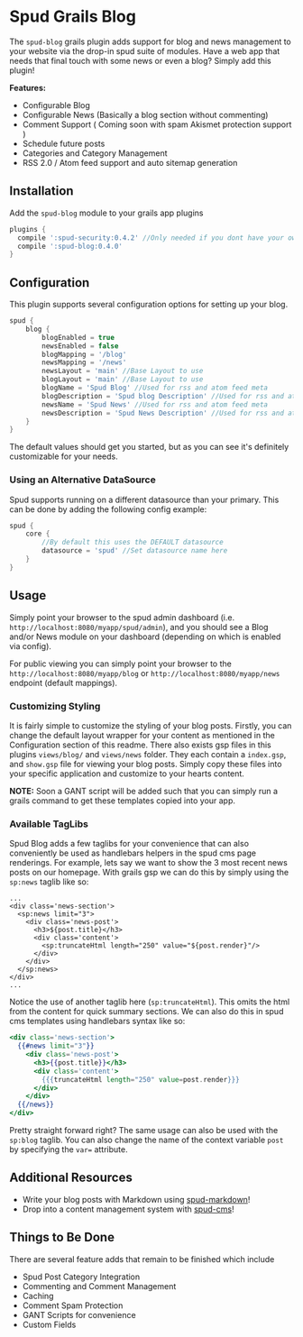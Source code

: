 # Spud Grails Blog

The `spud-blog` grails plugin adds support for blog and news management to your website via the drop-in spud suite of modules.
Have a web app that needs that final touch with some news or even a blog? Simply add this plugin!

**Features:**

* Configurable Blog
* Configurable News (Basically a blog section without commenting)
* Comment Support ( Coming soon with spam Akismet protection support )
* Schedule future posts
* Categories and Category Management
* RSS 2.0 / Atom feed support and auto sitemap generation

## Installation

Add the `spud-blog` module to your grails app plugins

```groovy
plugins {
  compile ':spud-security:0.4.2' //Only needed if you dont have your own auth integrated with grails security-bridge
  compile ':spud-blog:0.4.0'
}
```

## Configuration

This plugin supports several configuration options for setting up your blog.


```groovy
spud {
	blog {
		blogEnabled = true
		newsEnabled = false
		blogMapping = '/blog'
		newsMapping = '/news'
		newsLayout = 'main' //Base Layout to use
		blogLayout = 'main' //Base Layout to use
		blogName = 'Spud Blog' //Used for rss and atom feed meta
		blogDescription = 'Spud blog Description' //Used for rss and atom feed meta
		newsName = 'Spud News' //Used for rss and atom feed meta
		newsDescription = 'Spud News Description' //Used for rss and atom feed meta
	}
}
```

The default values should get you started, but as you can see it's definitely customizable for your needs.

### Using an Alternative DataSource

Spud supports running on a different datasource than your primary. This can be done by adding the following config example:

```groovy
spud {
	core {
		//By default this uses the DEFAULT datasource
		datasource = 'spud' //Set datasource name here
	}
}
```

## Usage

Simply point your browser to the spud admin dashboard (i.e. `http://localhost:8080/myapp/spud/admin`),
and you should see a Blog and/or News module on your dashboard (depending on which is enabled via config).

For public viewing you can simply point your browser to the `http://localhost:8080/myapp/blog` or `http://localhost:8080/myapp/news` endpoint (default mappings).

### Customizing Styling

It is fairly simple to customize the styling of your blog posts. Firstly, you can change the default layout wrapper for your content as mentioned in the Configuration section of this readme.
There also exists gsp files in this plugins `views/blog/` and `views/news` folder.
They each contain a `index.gsp`, and `show.gsp` file for viewing your blog posts. Simply copy these files into your specific application and customize to your hearts content.

**NOTE:** Soon a GANT script will be added such that you can simply run a grails command to get these templates copied into your app.

### Available TagLibs

Spud Blog adds a few taglibs for your convenience that can also conveniently be used as handlebars helpers in the spud cms page renderings.
For example, lets say we want to show the 3 most recent news posts on our homepage. With grails gsp we can do this by simply using the `sp:news` taglib like so:

```gsp
...
<div class='news-section'>
  <sp:news limit="3">
    <div class='news-post'>
      <h3>${post.title}</h3>
      <div class='content'>
        <sp:truncateHtml length="250" value="${post.render}"/>
      </div>
    </div>
  </sp:news>
</div>
...
```

Notice the use of another taglib here (`sp:truncateHtml`). This omits the html from the content for quick summary sections. We can also do this in spud cms templates using handlebars syntax like so:

```handlebars
<div class='news-section'>
  {{#news limit="3"}}
    <div class='news-post'>
      <h3>{{post.title}}</h3>
      <div class='content'>
	    {{{truncateHtml length="250" value=post.render}}}
      </div>
    </div>
  {{/news}}
</div>
```

Pretty straight forward right? The same usage can also be used with the `sp:blog` taglib. You can also change the name of the context variable `post` by specifying the `var=` attribute.

## Additional Resources

* Write your blog posts with Markdown using [spud-markdown](http://github.com/spud-grails/spud-markdown)!
* Drop into a content management system with [spud-cms](http://github.com/spud-grails/spud-cms)!


## Things to Be Done

There are several feature adds that remain to be finished which include

* Spud Post Category Integration
* Commenting and Comment Management
* Caching
* Comment Spam Protection
* GANT Scripts for convenience
* Custom Fields

